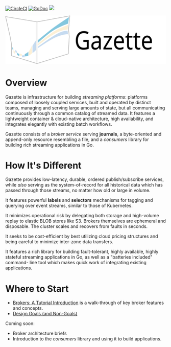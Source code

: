 [![CircleCI](https://circleci.com/gh/gazette/core.svg?style=svg)](https://circleci.com/gh/gazette/core)
[![GoDoc](https://godoc.org/github.com/gazette/core?status.svg)](http://godoc.org/github.com/gazette/core)
[<img src="https://img.shields.io/badge/slack-@gazette/dev-yellow.svg?logo=slack">](https://join.slack.com/t/gazette-dev/shared_invite/enQtNjQxMzgyNTEzNzk1LTU0ZjZlZmY5ODdkOTEzZDQzZWU5OTk3ZTgyNjY1ZDE1M2U1ZTViMWQxMThiMjU1N2MwOTlhMmVjYjEzMjEwMGQ)

![Gazette Logo](docs/logo_with_text.svg "Gazette Logo")

Overview
========

Gazette is infrastructure for building *streaming platforms*: platforms composed
of loosely coupled services, built and operated by distinct teams,
managing and serving large amounts of state, but all communicating continuously
through a common catalog of streamed data. It features a lightweight
container & cloud-native architecture, high availability, and integrates elegantly with
existing batch workflows.

Gazette consists of a *broker service* serving **journals**, a byte-oriented and
append-only resource resembling a file, and a *consumers* library for building rich
streaming applications in Go.

How It's Different
==================

Gazette provides low-latency, durable, ordered publish/subscribe services, while
*also* serving as the system-of-record for all historical data which has passed
through those streams, no matter how old or large in volume.

It features powerful **labels** and **selectors** mechanisms for tagging and querying
over event streams, similar to those of Kubernetes.

It minimizes operational risk by delegating both storage and high-volume replay
to elastic BLOB stores like S3. Brokers themselves are ephemeral and disposable.
The cluster scales and recovers from faults in seconds.

It seeks to be cost-efficient by best utilizing cloud pricing structures and
being careful to minimize inter-zone data transfers.

It features a rich library for building fault-tolerant, highly available, highly
stateful streaming applications in Go, as well as a "batteries included" command-
line tool which makes quick work of integrating existing applications.

Where to Start
==============

* [Brokers: A Tutorial Introduction](docs/broker_tutorial.md) is a walk-through of
key broker features and concepts.
* [Design Goals (and Non-Goals)](docs/goals_and_nongoals.md)

Coming soon:
   - Broker architecture briefs
   - Introduction to the *consumers* library and using it to build applications.
